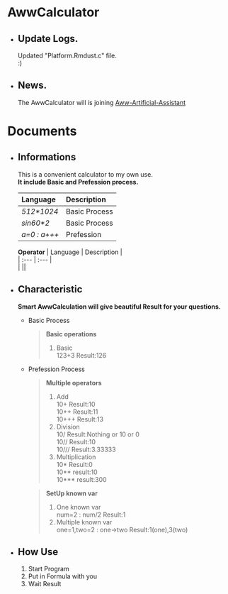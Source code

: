 # AwwCalculator  
+ ## Update Logs.  
  Updated "Platform.Rmdust.c" file.  
  :)  

+ ## News.  
  The AwwCalculator will is joining [Aww-Artificial-Assistant](https://github.com/bre97-web/Aww-Artificial-Assistant)  

# Documents  
+ ## Informations  
  This is a convenient calculator to my own use.  
  **It include Basic and Prefession process.**  
  
    | Language     | Description             |  
    | :---         | :---                    |  
    |_512*1024_    | Basic Process           |  
    |_sin60*2_     | Basic Process           |  
    |_a=0 : a+++_  | Prefession              |  
  
  **Operator**
    | Language     | Description             |  
    | :---         | :---                    |  
    |    ||
 

+ ## Characteristic  
  **Smart AwwCalculation will give beautiful Result for your questions.**  
  * Basic Process  
    > **Basic operations**  
    > 1. Basic  
      123+3 Result:126  
  * Prefession Process  
    > **Multiple operators**  
    > 1. Add  
      10+ Result:10  
      10++  Result:11  
      10+++  Result:13  
    > 2. Division    
      10/ Result:Nothing or 10 or 0   
      10// Result:10   
      10/// Result:3.33333   
    > 3. Multiplication  
      10* Result:0   
      10** result:10   
      10*** result:300  
      
    > **SetUp known var**  
    > 1. One known var  
      num=2 : num/2 Result:1  
    > 2. Multiple known var  
      one=1,two=2 : one->two Result:1(one),3(two)  
  
+ ## How Use  
  1. Start Program  
  2. Put in Formula with you  
  3. Wait Result  
